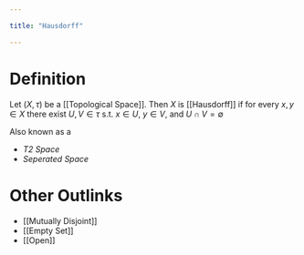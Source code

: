 ```yaml
---

title: "Hausdorff"

---
```


# Definition
Let $(X, \tau)$ be a [[Topological Space]]. Then $X$ is [[Hausdorff]] if for every $x, y \in X$ there exist $U, V \in \tau$ s.t. $x \in U$, $y \in V$, and $U \cap V = \emptyset$

Also known as a 
- *T2 Space*
- *Seperated Space*
# Other Outlinks
- [[Mutually Disjoint]]
- [[Empty Set]]
- [[Open]]